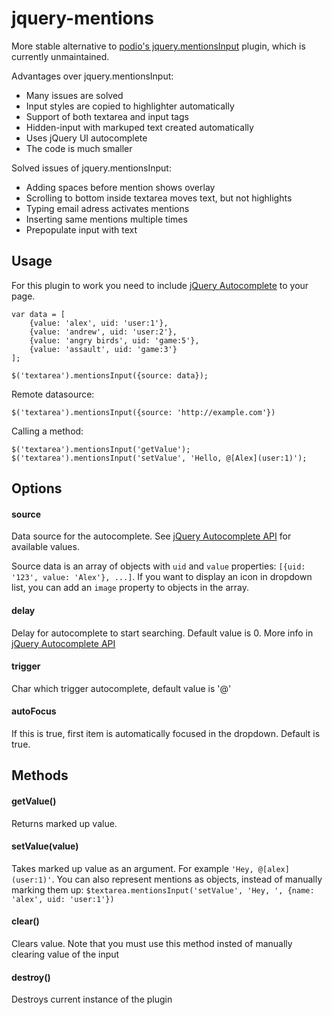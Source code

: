 jquery-mentions
===============
More stable alternative to [podio's jquery.mentionsInput](https://github.com/podio/jquery-mentions-input) plugin, which is currently unmaintained.

Advantages over jquery.mentionsInput:
- Many issues are solved
- Input styles are copied to highlighter automatically
- Support of both textarea and input tags
- Hidden-input with markuped text created automatically
- Uses jQuery UI autocomplete
- The code is much smaller

Solved issues of jquery.mentionsInput:
- Adding spaces before mention shows overlay
- Scrolling to bottom inside textarea moves text, but not highlights
- Typing email adress activates mentions
- Inserting same mentions multiple times
- Prepopulate input with text

## Usage
For this plugin to work you need to include [jQuery Autocomplete](http://jqueryui.com/autocomplete/) to your page.

```
var data = [
    {value: 'alex', uid: 'user:1'},
    {value: 'andrew', uid: 'user:2'},
    {value: 'angry birds', uid: 'game:5'},
    {value: 'assault', uid: 'game:3'}
];

$('textarea').mentionsInput({source: data});
```

Remote datasource:

```
$('textarea').mentionsInput({source: 'http://example.com'})
```

Calling a method:
```
$('textarea').mentionsInput('getValue');
$('textarea').mentionsInput('setValue', 'Hello, @[Alex](user:1)');
```

## Options

#### source
  Data source for the autocomplete. See [jQuery Autocomplete API](http://api.jqueryui.com/autocomplete/#option-source) for available values.
  
  Source data is an array of objects with `uid` and `value` properties: `[{uid: '123', value: 'Alex'}, ...]`. If you want to display an icon in dropdown list, you can add an `image` property to objects in the array.
  
#### delay
  Delay for autocomplete to start searching. Default value is 0. More info in [jQuery Autocomplete API](http://api.jqueryui.com/autocomplete/#option-delay)
#### trigger
  Char which trigger autocomplete, default value is '@'

#### autoFocus
  If this is true, first item is automatically focused in the dropdown. Default is true.

## Methods

#### getValue()
  Returns marked up value.

#### setValue(value)
  Takes marked up value as an argument. For example `'Hey, @[alex](user:1)'`.
  You can also represent mentions as objects, instead of manually marking them up:
  `$textarea.mentionsInput('setValue', 'Hey, ', {name: 'alex', uid: 'user:1'})`

#### clear()
  Clears value. Note that you must use this method insted of manually clearing value of the input

#### destroy()
  Destroys current instance of the plugin
